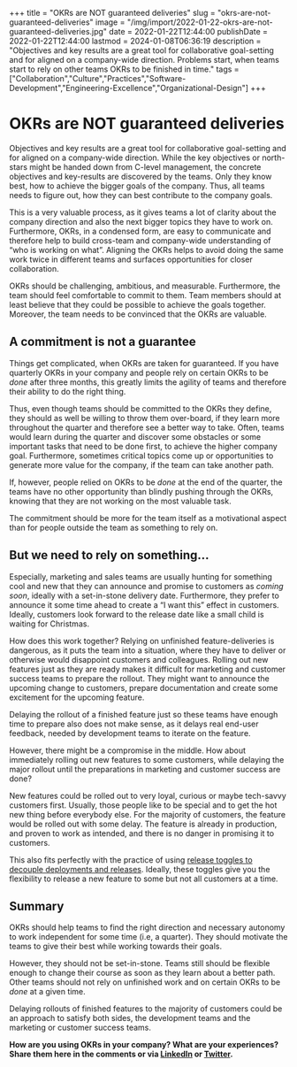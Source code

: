 +++
title = "OKRs are NOT guaranteed deliveries"
slug = "okrs-are-not-guaranteed-deliveries"
image = "/img/import/2022-01-22-okrs-are-not-guaranteed-deliveries.jpg"
date = 2022-01-22T12:44:00
publishDate = 2022-01-22T12:44:00
lastmod = 2024-01-08T06:36:19
description = "Objectives and key results are a great tool for collaborative goal-setting and for aligned on a company-wide direction. Problems start, when teams start to rely on other teams OKRs to be finished in time."
tags = ["Collaboration","Culture","Practices","Software-Development","Engineering-Excellence","Organizational-Design"]
+++
# OKRs are NOT guaranteed deliveries

Objectives and key results are a great tool for collaborative goal-setting and for aligned on a company-wide direction. While the key objectives or north-stars might be handed down from C-level management, the concrete objectives and key-results are discovered by the teams. Only they know best, how to achieve the bigger goals of the company. Thus, all teams needs to figure out, how they can best contribute to the company goals.

This is a very valuable process, as it gives teams a lot of clarity about the company direction and also the next bigger topics they have to work on. Furthermore, OKRs, in a condensed form, are easy to communicate and therefore help to build cross-team and company-wide understanding of “who is working on what”. Aligning the OKRs helps to avoid doing the same work twice in different teams and surfaces opportunities for closer collaboration.

OKRs should be challenging, ambitious, and measurable. Furthermore, the team should feel comfortable to commit to them. Team members should at least believe that they could be possible to achieve the goals together. Moreover, the team needs to be convinced that the OKRs are valuable.

## A commitment is not a guarantee [](/blog/okrs-are-not-guaranteed-deliveries/#a-commitment-is-not-a-guarantee)

Things get complicated, when OKRs are taken for guaranteed. If you have quarterly OKRs in your company and people rely on certain OKRs to be _done_ after three months, this greatly limits the agility of teams and therefore their ability to do the right thing.

Thus, even though teams should be committed to the OKRs they define, they should as well be willing to throw them over-board, if they learn more throughout the quarter and therefore see a better way to take. Often, teams would learn during the quarter and discover some obstacles or some important tasks that need to be done first, to achieve the higher company goal. Furthermore, sometimes critical topics come up or opportunities to generate more value for the company, if the team can take another path.

If, however, people relied on OKRs to be _done_ at the end of the quarter, the teams have no other opportunity than blindly pushing through the OKRs, knowing that they are not working on the most valuable task.

The commitment should be more for the team itself as a motivational aspect than for people outside the team as something to rely on.

## But we need to rely on something… [](/blog/okrs-are-not-guaranteed-deliveries/#but-we-need-to-rely-on-something)

Especially, marketing and sales teams are usually hunting for something cool and new that they can announce and promise to customers as _coming soon_, ideally with a set-in-stone delivery date. Furthermore, they prefer to announce it some time ahead to create a “I want this” effect in customers. Ideally, customers look forward to the release date like a small child is waiting for Christmas.

How does this work together? Relying on unfinished feature-deliveries is dangerous, as it puts the team into a situation, where they have to deliver or otherwise would disappoint customers and colleagues. Rolling out new features just as they are ready makes it difficult for marketing and customer success teams to prepare the rollout. They might want to announce the upcoming change to customers, prepare documentation and create some excitement for the upcoming feature.

Delaying the rollout of a finished feature just so these teams have enough time to prepare also does not make sense, as it delays real end-user feedback, needed by development teams to iterate on the feature.

However, there might be a compromise in the middle. How about immediately rolling out new features to some customers, while delaying the major rollout until the preparations in marketing and customer success are done?

New features could be rolled out to very loyal, curious or maybe tech-savvy customers first. Usually, those people like to be special and to get the hot new thing before everybody else. For the majority of customers, the feature would be rolled out with some delay. The feature is already in production, and proven to work as intended, and there is no danger in promising it to customers.

This also fits perfectly with the practice of using [release toggles to decouple deployments and releases](/blog/decoupling-deployments-and-releases/). Ideally, these toggles give you the flexibility to release a new feature to some but not all customers at a time.

## Summary [](/blog/okrs-are-not-guaranteed-deliveries/#summary)

OKRs should help teams to find the right direction and necessary autonomy to work independent for some time (i.e, a quarter). They should motivate the teams to give their best while working towards their goals.

However, they should not be set-in-stone. Teams still should be flexible enough to change their course as soon as they learn about a better path. Other teams should not rely on unfinished work and on certain OKRs to be _done_ at a given time.

Delaying rollouts of finished features to the majority of customers could be an approach to satisfy both sides, the development teams and the marketing or customer success teams.

**How are you using OKRs in your company? What are your experiences? Share them here in the comments or via [LinkedIn](https://www.linkedin.com/in/tobiasmende/) or [Twitter](https://twitter.com/Tobias%5FMende).**